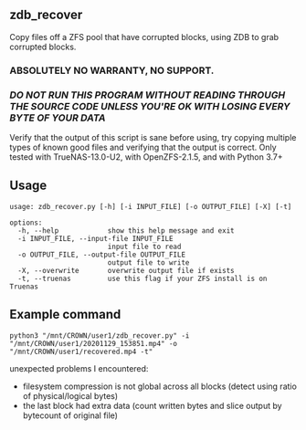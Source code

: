 ## zdb_recover
 Copy files off a ZFS pool that have corrupted blocks, using ZDB to grab corrupted blocks.  

### ABSOLUTELY NO WARRANTY, NO SUPPORT.
### *DO NOT RUN THIS PROGRAM WITHOUT READING THROUGH THE SOURCE CODE UNLESS YOU'RE OK WITH LOSING EVERY BYTE OF YOUR DATA*  
Verify that the output of this script is sane before using, try copying multiple types of known good files and verifying that the output is correct.
Only tested with TrueNAS-13.0-U2, with OpenZFS-2.1.5, and with Python 3.7+

## Usage
```
usage: zdb_recover.py [-h] [-i INPUT_FILE] [-o OUTPUT_FILE] [-X] [-t]

options:
  -h, --help            show this help message and exit
  -i INPUT_FILE, --input-file INPUT_FILE
                        input file to read
  -o OUTPUT_FILE, --output-file OUTPUT_FILE
                        output file to write
  -X, --overwrite       overwrite output file if exists
  -t, --truenas         use this flag if your ZFS install is on Truenas
```

## Example command
```
python3 "/mnt/CROWN/user1/zdb_recover.py" -i "/mnt/CROWN/user1/20201129_153851.mp4" -o "/mnt/CROWN/user1/recovered.mp4 -t"
```

unexpected problems I encountered:
* filesystem compression is not global across all blocks (detect using ratio of physical/logical bytes)
* the last block had extra data (count written bytes and slice output by bytecount of original file)
